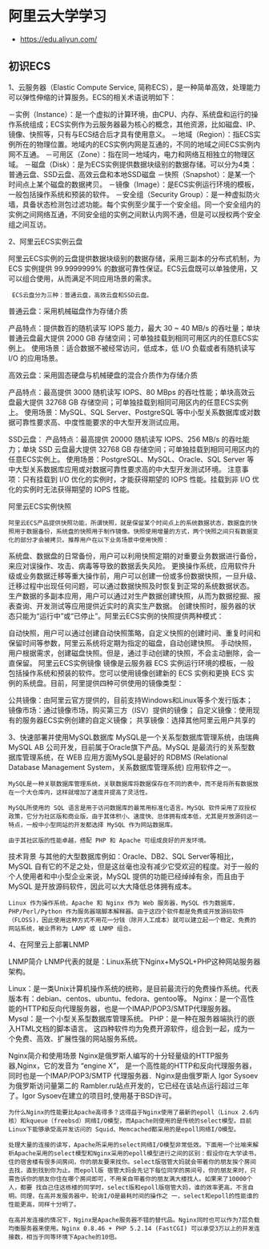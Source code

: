 # 阿里云大学学习

- https://edu.aliyun.com/

## 初识ECS

1、云服务器（Elastic Compute Service, 简称ECS），是一种简单高效，处理能力可以弹性伸缩的计算服务。ECS的相关术语说明如下：

－实例（Instance）：是一个虚拟的计算环境，由CPU、内存、系统盘和运行的操作系统组成；ECS实例作为云服务器最为核心的概念，其他资源，比如磁盘、IP、镜像、快照等，只有与ECS结合后才具有使用意义。
－地域（Region）：指ECS实例所在的物理位置。地域内的ECS实例内网是互通的，不同的地域之间ECS实例内网不互通。
－可用区（Zone）：指在同一地域内，电力和网络互相独立的物理区域。
－磁盘（Disk）：是为ECS实例提供数据块级别的数据存储。可以分为4类： 普通云盘、SSD云盘、高效云盘和本地SSD磁盘
－快照（Snapshot）：是某一个时间点上某个磁盘的数据拷贝。
－镜像（Image）：是ECS实例运行环境的模板，一般包括操作系统和预装的软件。
－安全组（Security Group）：是一种虚拟防火墙，具备状态检测包过滤功能。每个实例至少属于一个安全组。同一个安全组内的实例之间网络互通，不同安全组的实例之间默认内网不通，但是可以授权两个安全组之间互访。

2、阿里云ECS实例云盘

 阿里云ECS实例的云盘提供数据块级别的数据存储，采用三副本的分布式机制，为 ECS 实例提供 99.9999999% 的数据可靠性保证。ECS云盘既可以单独使用，又可以组合使用，从而满足不同应用场景的需求。

     ECS云盘分为三种：普通云盘，高效云盘和SSD云盘。

普通云盘：采用机械磁盘作为存储介质

产品特点：提供数百的随机读写 IOPS 能力，最大 30 ~ 40 MB/s 的吞吐量；单块普通云盘最大提供 2000 GB 存储空间；可单独挂载到相同可用区内的任意ECS实例上。
使用场景：适合数据不被经常访问，低成本，低 I/O 负载或者有随机读写 I/O 的应用场景。

高效云盘：采用固态硬盘与机械硬盘的混合介质作为存储介质

产品特点：最高提供 3000 随机读写 IOPS、80 MBps 的吞吐性能；单块高效云盘最大提供 32768 GB 存储空间；可单独挂载到相同可用区内的任意ECS实例上。
使用场景：MySQL、SQL Server、PostgreSQL 等中小型关系数据库或对数据可靠性要求高、中度性能要求的中大型开发测试应用。

SSD云盘：
产品特点：最高提供 20000 随机读写 IOPS、256 MB/s 的吞吐能力；单块 SSD 云盘最大提供 32768 GB 存储空间；可单独挂载到相同可用区内的任意ECS实例上。
使用场景：PostgreSQL、MySQL、Oracle、SQL Server 等中大型关系数据库应用或对数据可靠性要求高的中大型开发测试环境。
注意事项：只有挂载到 I/O 优化的实例时，才能获得期望的 IOPS 性能。挂载到非 I/O 优化的实例时无法获得期望的 IOPS 性能。

阿里云ECS实例快照

    阿里云ECS产品提供快照功能，所谓快照，就是保留某个时间点上的系统数据状态，数据盘的快照用于数据备份，系统盘的快照用于制作镜像。快照使用增量的方式，两个快照之间只有数据变化的部分才会被拷贝。推荐用户在以下业务场景中使用快照：

系统盘、数据盘的日常备份，用户可以利用快照定期的对重要业务数据进行备份，来应对误操作、攻击、病毒等导致的数据丢失风险。
更换操作系统，应用软件升级或业务数据迁移等重大操作前，用户可以创建一份或多份数据快照，一旦升级、迁移过程中出现任何问题，可以通过数据快照及时恢复到正常的系统数据状态。
生产数据的多副本应用，用户可以通过对生产数据创建快照，从而为数据挖掘、报表查询、开发测试等应用提供近实时的真实生产数据。
    创建快照时，服务器的状态只能为“运行中”或“已停止”。阿里云ECS实例的快照提供两种模式： 

自动快照，用户可以通过创建自动快照策略，自定义快照的创建时间、重复时间和保留时间等参数，阿里云系统将定期为指定的磁盘，自动创建快照。
手动快照，用户根据需求，创建磁盘快照。但是，通过手动创建的快照，不会主动删除，会一直保留。
阿里云ECS实例镜像
     镜像是云服务器 ECS 实例运行环境的模板，一般包括操作系统和预装的软件。您可以使用镜像创建新的 ECS 实例和更换 ECS 实例的系统盘。目前，阿里提供四种可供使用的镜像类型：

公共镜像：由阿里云官方提供的，目前支持Windows和Linux等多个发行版本；
镜像市场：通过镜像市场，购买第三方（ISV）提供的镜像；
自定义镜像：使用现有的服务器ECS实例创建的自定义镜像；
共享镜像：选择其他阿里云用户共享的


3、快速部署并使用MySQL数据库
 MySQL是一个关系型数据库管理系统，由瑞典MySQL AB 公司开发，目前属于Oracle旗下产品。MySQL 是最流行的关系型数据库管理系统，在 WEB 应用方面MySQL是最好的 RDBMS (Relational Database Management System，关系数据库管理系统) 应用软件之一。

    MySQL是一种关联数据库管理系统，关联数据库将数据保存在不同的表中，而不是将所有数据放在一个大仓库内，这样就增加了速度并提高了灵活性。

    MySQL所使用的 SQL 语言是用于访问数据库的最常用标准化语言。MySQL 软件采用了双授权政策，它分为社区版和商业版，由于其体积小、速度快、总体拥有成本低，尤其是开放源码这一特点，一般中小型网站的开发都选择 MySQL 作为网站数据库。

    由于其社区版的性能卓越，搭配 PHP 和 Apache 可组成良好的开发环境。

技术背景
    与其他的大型数据库例如：Oracle、DB2、SQL Server等相比，MySQL 自有它的不足之处，但是这丝毫也没有减少它受欢迎的程度。对于一般的个人使用者和中小型企业来说，MySQL 提供的功能已经绰绰有余，而且由于 MySQL 是开放源码软件，因此可以大大降低总体拥有成本。

    Linux 作为操作系统，Apache 和 Nginx 作为 Web 服务器，MySQL 作为数据库，PHP/Perl/Python 作为服务器端脚本解释器。由于这四个软件都是免费或开放源码软件（FLOSS)，因此使用这种方式不用花一分钱（除开人工成本）就可以建立起一个稳定、免费的网站系统，被业界称为 LAMP 或 LNMP 组合。

4、在阿里云上部署LNMP

LNMP简介
    LNMP代表的就是：Linux系统下Nginx+MySQL+PHP这种网站服务器架构。

Linux：是一类Unix计算机操作系统的统称，是目前最流行的免费操作系统。代表版本有：debian、centos、ubuntu、fedora、gentoo等。
Nginx：是一个高性能的HTTP和反向代理服务器，也是一个IMAP/POP3/SMTP代理服务器。
Mysql：是一个小型关系型数据库管理系统。
PHP：是一种在服务器端执行的嵌入HTML文档的脚本语言。
这四种软件均为免费开源软件，组合到一起，成为一个免费、高效、扩展性强的网站服务系统。   

Nginx简介和使用场景
    Nginx是俄罗斯人编写的十分轻量级的HTTP服务器,Nginx，它的发音为 “engine X”， 是一个高性能的HTTP和反向代理服务器，同时也是一个IMAP/POP3/SMTP 代理服务器．Nginx是由俄罗斯人 Igor Sysoev为俄罗斯访问量第二的 Rambler.ru站点开发的，它已经在该站点运行超过三年了。Igor Sysoev在建立的项目时,使用基于BSD许可。

    为什么Nginx的性能要比Apache高得多？这得益于Nginx使用了最新的epoll（Linux 2.6内核）和kqueue（freebsd）网络I/O模型，而Apache则使用的是传统的select模型。目前Linux下能够承受高并发访问的 Squid、Memcached都采用的是epoll网络I/O模型。

    处理大量的连接的读写，Apache所采用的select网络I/O模型非常低效。下面用一个比喻来解析Apache采用的select模型和Nginx采用的epoll模型进行之间的区别：假设你在大学读书，住的宿舍楼有很多间房间，你的朋友要来找你。select版宿管大妈就会带着你的朋友挨个房间去找，直到找到你为止。而epoll版 宿管大妈会先记下每位同学的房间号，你的朋友来时，只需告诉你的朋友你住在哪个房间即可，不用亲自带着你的朋友满大楼找人。如果来了10000个人，都要 找自己住这栋楼的同学时，select版和epoll版宿管大妈，谁的效率更高，不言自明。同理，在高并发服务器中，轮询I/O是最耗时间的操作之 一，select和epoll的性能谁的性能更高，同样十分明了。

    在高并发连接的情况下，Nginx是Apache服务器不错的替代品。Nginx同时也可以作为7层负载均衡服务器来使用。Nginx 0.8.46 + PHP 5.2.14 (FastCGI) 可以承受3万以上的并发连接数，相当于同等环境下Apache的10倍。